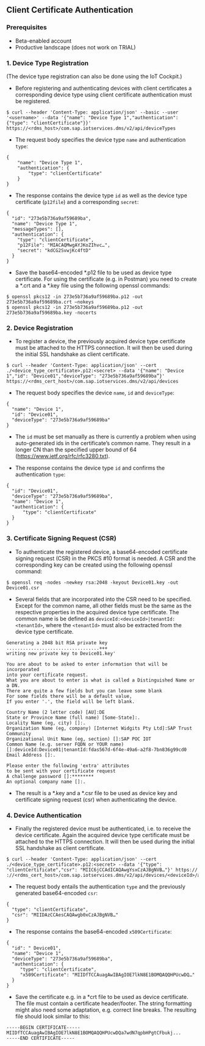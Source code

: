 ## Client Certificate Authentication

### Prerequisites
* Beta-enabled account
* Productive landscape (does not work on TRIAL)

### 1. Device Type Registration
(The device type registration can also be done using the IoT Cockpit.)

* Before registering and authenticating devices with client certificates a corresponding device type using client certificate authentication must be registered.

```
$ curl --header 'Content-Type: application/json' --basic --user '<username>' --data '{"name": "Device Type 1","authentication": {"type": "clientCertificate"}}' https://<rdms_host>/com.sap.iotservices.dms/v2/api/deviceTypes
```

* The request body specifies the device type ```name``` and authentication ```type```:
```
{
	"name": "Device Type 1",
 	"authentication": {
		"type": "clientCertificate"
	}
}
```

* The response contains the device type ```id``` as well as the device type certificate (```p12file```) and a corresponding ```secret```:
```
{   
  "id": "273e5b736a9af59689ba",   
  "name": "Device Type 1", 
  "messageTypes": [],
  "authentication": {
	"type": "clientCertificate",   
	"p12File": "MIACAQMwgAYJKoZIhvc…",
	"secret": "kdCG2SvwjKc4ftD"
  }
}
```

 * Save the base64-encoded *.p12 file to be used as device type certificate. For using the certificate (e.g. in Postman) you need to create a *.crt and a *.key file using the following openssl commands:

```
$ openssl pkcs12 -in 273e5b736a9af59689ba.p12 -out 273e5b736a9af59689ba.crt –nokeys
$ openssl pkcs12 -in 273e5b736a9af59689ba.p12 -out 273e5b736a9af59689ba.key -nocerts
```

### 2. Device Registration

* To register a device, the previously acquired device type certificate must be attached to the HTTPS connection. It will then be used during the initial SSL handshake as client certificate.

```
$ curl --header 'Content-Type: application/json' --cert ./<device_type_certificate>.p12:<secret> --data '{"name": "Device 1","id": "Device01","deviceType": "273e5b736a9af59689ba”}' https://<rdms_cert_host>/com.sap.iotservices.dms/v2/api/devices
```

* The request body specifies the device ```name```, ```id``` and ```deviceType```:
```
{
  "name": "Device 1",
  "id": "Device01",
  "deviceType": "273e5b736a9af59689ba"
}
```

* The ```id``` must be set manually as there is currently a problem when using auto-generated ids in the certificate’s common name. They result in a longer CN than the specified upper bound of 64 (https://www.ietf.org/rfc/rfc3280.txt).

* The response contains the device type ```id``` and confirms the authentication ```type```:
```
{
  "id": "Device01",
  "deviceType": "273e5b736a9af59689ba",
  "name": "Device 1",
  "authentication": {
      "type": "clientCertificate"
  }
}
```

### 3. Certificate Signing Request (CSR)
* To authenticate the registered device, a base64-encoded certificate signing request (CSR) in the PKCS #10 format is needed. A CSR and the corresponding key can be created using the following openssl command:

```
$ openssl req -nodes -newkey rsa:2048 -keyout Device01.key -out Device01.csr
```

* Several fields that are incorporated into the CSR need to be specified. Except for the common name, all other fields must be the same as the respective properties in the acquired device type certificate. The common name is be defined as ```deviceId:<deviceId>|tenantId:<tenantId>```, where the ```<tenantId>``` must also be extracted from the device type certificate.
	
```
Generating a 2048 bit RSA private key
..................................+++
writing new private key to Device01.key'

You are about to be asked to enter information that will be incorporated
into your certificate request.
What you are about to enter is what is called a Distinguished Name or a DN.
There are quite a few fields but you can leave some blank
For some fields there will be a default value,
If you enter '.', the field will be left blank.

Country Name (2 letter code) [AU]:DE
State or Province Name (full name) [Some-State]:.
Locality Name (eg, city) []:.
Organization Name (eg, company) [Internet Widgits Pty Ltd]:SAP Trust Community
Organizational Unit Name (eg, section) []:SAP POC IOT
Common Name (e.g. server FQDN or YOUR name) []:deviceId:Device01|tenantId:fdas567d-6f4e-49a6-a2f8-7bn836g99cd0
Email Address []:.

Please enter the following 'extra' attributes
to be sent with your certificate request
A challenge password []:********        
An optional company name []:.
```

* The result is a *.key and a *.csr file to be used as device key and certificate signing request (csr) when authenticating the device.

### 4. Device Authentication

* Finally the registered device must be authenticated, i.e. to receive the device certificate. Again the  acquired device type certificate must be attached to the HTTPS connection. It will then be used during the initial SSL handshake as client certificate.

```
$ curl --header 'Content-Type: application/json' --cert ./<device_type_certificate>.p12:<secret> --data '{"type": "clientCertificate","csr": "MIIC6jCCAdICAQAwgYsxCzAJBgNVB…"}' https:// ://<rdms_cert_host>/com.sap.iotservices.dms/v2/api/devices/<deviceId>/authentication
```

* The request body entails the authentication ```type``` and the previously generated base64-encoded ```csr```:
```
{
  "type": "clientCertificate",
  "csr": "MIIDAzCCAesCAQAwgb0xCzAJBgNVB…"
}
```

* The response contains the base64-encoded ```x509Certificate```:
```
{
  "id": " Device01",
  "name": "Device 1", 
  "deviceType": "273e5b736a9af59689ba",
  "authentication": {
     "type": "clientCertificate",
     "x509Certificate": "MIIDfTCCAuagAwIBAgIOE7lkN8E1BOMQAQQHPUcwDQ…"
  }
}
```

* Save the certificate e.g. in a *crt file to be used as device certificate. The file must contain a certificate header/footer. The string formatting might also need some adaptation, e.g. correct line breaks. The resulting file should look similar to this:

```
-----BEGIN CERTIFICATE-----
MIIDfTCCAuagAwIBAgIOE7lkN8E1BOMQAQQHPUcwDQa7wdN7qpbHPgtCFbukj...
-----END CERTIFICATE-----
```